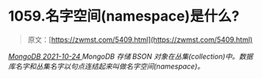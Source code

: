 <!--yml
category: 未分类
date: 0001-01-01 00:00:00
--->

# 1059.名字空间(namespace)是什么?

> 原文：[https://zwmst.com/5409.html](https://zwmst.com/5409.html)

   [ *MongoDB* ](https://zwmst.com/mongodb)*[ <time datetime="2021-10-24T23:19:10+08:00"> 2021-10-24 </time> ](https://zwmst.com/5409.html)  MongoDB 存储 BSON 对象在丛集(collection)中。数据库名字和丛集名字以句点连结起来叫做名字空间(namespace)。*